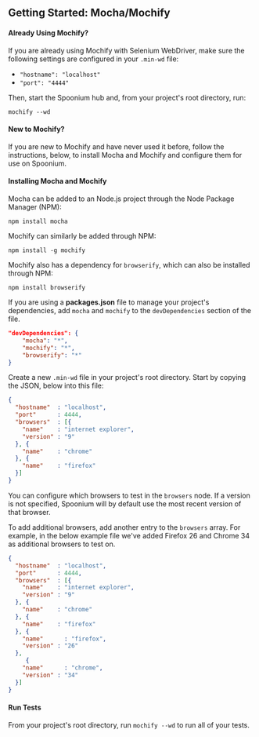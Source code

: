 ## Getting Started: Mocha/Mochify

#### Already Using Mochify? 

If you are already using Mochify with Selenium WebDriver, make sure the following settings are configured in your `.min-wd` file: 

- `"hostname": "localhost"`
- `"port": "4444"`

Then, start the Spoonium hub and, from your project's root directory, run: 

	mochify --wd

#### New to Mochify? 

If you are new to Mochify and have never used it before, follow the instructions, below, to install Mocha and Mochify and configure them for use on Spoonium. 

#### Installing Mocha and Mochify

Mocha can be added to an Node.js project through the Node Package Manager (NPM): 

	npm install mocha

Mochify can similarly be added through NPM: 

	npm install -g mochify

Mochify also has a dependency for `browserify`, which can also be installed through NPM: 

	npm install browserify

If you are using a **packages.json** file to manage your project's dependencies, add `mocha` and `mochify` to the `devDependencies` section of the file. 

```json
"devDependencies": {
	"mocha": "*",
	"mochify": "*",
	"browserify": "*"
}
```

Create a new `.min-wd` file in your project's root directory. Start by copying the JSON, below into this file: 

```json
{
  "hostname"  : "localhost",
  "port"      : 4444,
  "browsers"  : [{
    "name"    : "internet explorer",
    "version" : "9"
  }, {
    "name"    : "chrome"
  }, {
    "name"    : "firefox"
  }]
}
```

You can configure which browsers to test in the `browsers` node. If a version is not specified, Spoonium will by default use the most recent version of that browser.

To add additional browsers, add another entry to the `browsers` array. For example, in the below example file we've added Firefox 26 and Chrome 34 as additional browsers to test on. 

```json
{
  "hostname"  : "localhost",
  "port"      : 4444,
  "browsers"  : [{
    "name"    : "internet explorer",
    "version" : "9"
  }, {
    "name"    : "chrome"
  }, {
    "name"    : "firefox"
  }, {
    "name"      : "firefox",
    "version" : "26"
  },
     {
    "name"      : "chrome",
    "version" : "34"
  }]
}
```

#### Run Tests

From your project's root directory, run `mochify --wd` to run all of your tests. 